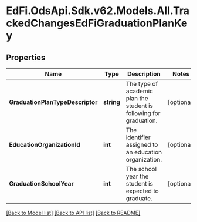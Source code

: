 # EdFi.OdsApi.Sdk.v62.Models.All.TrackedChangesEdFiGraduationPlanKey

## Properties

Name | Type | Description | Notes
------------ | ------------- | ------------- | -------------
**GraduationPlanTypeDescriptor** | **string** | The type of academic plan the student is following for graduation. | [optional] 
**EducationOrganizationId** | **int** | The identifier assigned to an education organization. | [optional] 
**GraduationSchoolYear** | **int** | The school year the student is expected to graduate. | [optional] 

[[Back to Model list]](../README.md#documentation-for-models) [[Back to API list]](../README.md#documentation-for-api-endpoints) [[Back to README]](../README.md)

